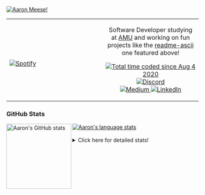[![Aaron Meese!](https://user-images.githubusercontent.com/17814535/88975338-a2aabf00-d27f-11ea-963f-8a19608716b4.png)](https://github.com/ajmeese7/readme-ascii "README ASCII")

<!-- Modified from project here: https://github.com/novatorem/novatorem -->
<table width="100%"> 
  <tr>
  <td width="50%">
      
&nbsp; <br> [![Spotify](https://ajmeese7.vercel.app/api/spotify)](https://open.spotify.com/user/ajmeese)

  </td>
  <td width="50%">
    <p align="center">
    Software Developer studying at <a href="https://www.amu.apus.edu/">AMU</a> and working on fun 
    projects like the <a href="https://github.com/ajmeese7/readme-ascii">readme-ascii</a> one featured above!
    </p>
    <p align="center">
      <a href="https://wakatime.com/@f726891d-3b02-46cd-9b60-e8c59f9e2b14">
        <img src="https://wakatime.com/badge/user/f726891d-3b02-46cd-9b60-e8c59f9e2b14.svg" alt="Total time coded since Aug 4 2020" title="WakaTime" />
      </a>
      <a href="http://link.aaronmeese.com/discord">
        <img src="https://img.shields.io/badge/discord-ajmeese7%234835-369?style=flat-square&logo=discord&logoColor=white&color=purple" alt="Discord" title="Discord">
      </a>
      <br />
      <a href="https://link.aaronmeese.com/medium">
        <img src="https://img.shields.io/badge/medium-ajmeese7-1DB954?style=flat-square&logo=medium&logoColor=white" alt="Medium" title="Medium">
      </a>
      <a href="https://link.aaronmeese.com/linkedin">
        <img src="https://img.shields.io/badge/linkedIn-aaronmeese-1DB954?style=flat-square&logo=linkedin&logoColor=white&color=blue" alt="LinkedIn" title="LinkedIn">
      </a>
    </p>
  </td>

</table>

[//]: <> (The `&nbsp;` is to have Aphelion take up more space)

### GitHub Stats ###

<a href="https://profile-summary-for-github.com/user/ajmeese7">
  <img align="left" height="170px" src="https://github-readme-stats.vercel.app/api?username=ajmeese7&show_icons=true&line_height=27&count_private=true" alt="Aaron's GitHub stats"/>
  <img src="https://github-readme-stats.vercel.app/api/top-langs/?username=ajmeese7&hide_langs_below=5&layout=compact" alt="Aaron's language stats"/>
</a>

<br />
<br />
<details>
<summary>Click here for detailed stats!</summary>

### :zap: Recent Activity
<!--START_SECTION:activity-->
1. 💪 Opened PR [#2471](https://github.com/education/GitHubGraduation-2022/pull/2471) in [education/GitHubGraduation-2022](https://github.com/education/GitHubGraduation-2022)
2. 🗣 Commented on [#66](https://github.com/ajmeese7/spambot/issues/66) in [ajmeese7/spambot](https://github.com/ajmeese7/spambot)
3. 🗣 Commented on [#211](https://github.com/ghantoos/lshell/issues/211) in [ghantoos/lshell](https://github.com/ghantoos/lshell)
4. ❗️ Closed issue [#26](https://github.com/ajmeese7/aaronmeese.com/issues/26) in [ajmeese7/aaronmeese.com](https://github.com/ajmeese7/aaronmeese.com)
5. 🎉 Merged PR [#78](https://github.com/ajmeese7/aaronmeese.com/pull/78) in [ajmeese7/aaronmeese.com](https://github.com/ajmeese7/aaronmeese.com)
<!--END_SECTION:activity-->

### 🧐 Waka Stats
<!--START_SECTION:waka-->
![Code Time](http://img.shields.io/badge/Code%20Time-1%2C009%20hrs%202%20mins-blue)

**🐱 My GitHub Data** 

> 🏆 618 Contributions in the Year 2022
 > 
> 📦 344.3 kB Used in GitHub's Storage 
 > 
> 💼 Opted to Hire
 > 
> 📜 74 Public Repositories 
 > 
> 🔑 27 Private Repositories  
 > 
**I'm an Early 🐤** 

```text
🌞 Morning    281 commits    ██████░░░░░░░░░░░░░░░░░░░   25.27% 
🌆 Daytime    414 commits    █████████░░░░░░░░░░░░░░░░   37.23% 
🌃 Evening    404 commits    █████████░░░░░░░░░░░░░░░░   36.33% 
🌙 Night      13 commits     ░░░░░░░░░░░░░░░░░░░░░░░░░   1.17%

```
📅 **I'm Most Productive on Sunday** 

```text
Monday       123 commits    ██░░░░░░░░░░░░░░░░░░░░░░░   11.06% 
Tuesday      177 commits    ████░░░░░░░░░░░░░░░░░░░░░   15.92% 
Wednesday    139 commits    ███░░░░░░░░░░░░░░░░░░░░░░   12.5% 
Thursday     158 commits    ███░░░░░░░░░░░░░░░░░░░░░░   14.21% 
Friday       126 commits    ██░░░░░░░░░░░░░░░░░░░░░░░   11.33% 
Saturday     192 commits    ████░░░░░░░░░░░░░░░░░░░░░   17.27% 
Sunday       197 commits    ████░░░░░░░░░░░░░░░░░░░░░   17.72%

```


📊 **This Week I Spent My Time On** 

```text
⌚︎ Time Zone: America/New_York

💬 Programming Languages: 
PHP                      5 hrs 52 mins       ███████████░░░░░░░░░░░░░░   44.2% 
Bash                     2 hrs 29 mins       ████░░░░░░░░░░░░░░░░░░░░░   18.77% 
JavaScript               1 hr 49 mins        ███░░░░░░░░░░░░░░░░░░░░░░   13.78% 
Markdown                 1 hr 14 mins        ██░░░░░░░░░░░░░░░░░░░░░░░   9.35% 
JSON                     53 mins             █░░░░░░░░░░░░░░░░░░░░░░░░   6.74%

🐱‍💻 Projects: 
karameese.com            7 hrs 25 mins       ██████████████░░░░░░░░░░░   55.88% 
aaronmeese.com           4 hrs 23 mins       ████████░░░░░░░░░░░░░░░░░   33.06% 
vault                    57 mins             █░░░░░░░░░░░░░░░░░░░░░░░░   7.25% 
GitHubGraduation-2022    15 mins             ░░░░░░░░░░░░░░░░░░░░░░░░░   1.98% 
Wordpress-XMLRPC         9 mins              ░░░░░░░░░░░░░░░░░░░░░░░░░   1.15%

```

**I Mostly Code in JavaScript** 

```text
JavaScript               32 repos            ████████████░░░░░░░░░░░░░   50.0% 
HTML                     9 repos             ███░░░░░░░░░░░░░░░░░░░░░░   14.06% 
Python                   5 repos             ██░░░░░░░░░░░░░░░░░░░░░░░   7.81% 
Java                     4 repos             █░░░░░░░░░░░░░░░░░░░░░░░░   6.25% 
CSS                      3 repos             █░░░░░░░░░░░░░░░░░░░░░░░░   4.69%

```



 Last Updated on 07/05/2022 16:03:16 UTC
<!--END_SECTION:waka-->
</details>
